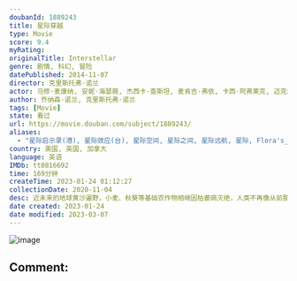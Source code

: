 ```yaml
---
doubanId: 1889243
title: 星际穿越
type: Movie
score: 9.4
myRating: 
originalTitle: Interstellar
genre: 剧情, 科幻, 冒险
datePublished: 2014-11-07
director: 克里斯托弗·诺兰
actor: 马修·麦康纳, 安妮·海瑟薇, 杰西卡·查斯坦, 麦肯吉·弗依, 卡西·阿弗莱克, 迈克尔·凯恩, 马特·达蒙, 提莫西·查拉梅, 艾伦·伯斯汀, 约翰·利思戈, 韦斯·本特利, 大卫·吉亚西, 比尔·欧文, 托弗·戈瑞斯, 科莱特·沃夫, 弗朗西斯·, 安德鲁·博尔巴, 乔什·斯图沃特, 莱雅·卡里恩斯, 利亚姆·迪金森, 杰夫·赫普内尔, 伊莱耶斯·加贝尔, 布鲁克·史密斯, 大卫·奥伊罗, 威廉姆·德瓦内, 拉什·费加, 格里芬·弗雷泽, 弗洛拉·诺兰
author: 乔纳森·诺兰, 克里斯托弗·诺兰
tags: [Movie]
state: 看过
url: https://movie.douban.com/subject/1889243/
aliases:
  - "星际启示录(港), 星际效应(台), 星际空间, 星际之间, 星际远航, 星际, Flora's_Letter"
country: 美国, 英国, 加拿大
language: 英语
IMDb: tt0816692
time: 169分钟
createTime: 2023-01-24 01:12:27
collectionDate: 2020-11-04
desc: 近未来的地球黄沙遍野，小麦、秋葵等基础农作物相继因枯萎病灭绝，人类不再像从前那样仰望星空，放纵想象力和灵感的迸发，而是每日在沙尘暴的肆虐下倒数着所剩不多的光景。在家务农的前NASA宇航员库珀（马修·麦...
date created: 2023-01-24
date modified: 2023-03-07
---
```


![image](p2614988097.jpg)

Comment:
---
